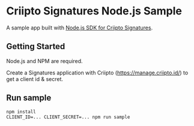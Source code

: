 # Criipto Signatures Node.js Sample

A sample app built with [Node.js SDK for Criipto Signatures](https://github.com/criipto/criipto-signatures-nodejs).

## Getting Started

Node.js and NPM are required. 

Create a Signatures application with Criipto (https://manage.criipto.id/) to get a client id & secret.

## Run sample

`npm install`  
`CLIENT_ID=... CLIENT_SECRET=... npm run sample`